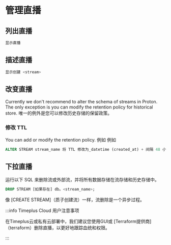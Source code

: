 # 管理直播

## 列出直播

```sql
显示直播
```

## 描述直播

```sql
显示创建 <stream>
```

## 改变直播

Currently we don't recommend to alter the schema of streams in Proton. The only exception is you can modify the retention policy for historical store. 唯一的例外是您可以修改历史存储的保留政策。

### 修改 TTL

You can add or modify the retention policy. 例如 例如

```sql
ALTER STREAM stream_name 将 TTL 修改为_datetime (created_at) + 间隔 48 小时
```

## 下拉直播

运行以下 SQL 来删除流或外部流，并将所有数据存储在流存储和历史存储中。

```sql
DROP STREAM [如果存在] db。<stream_name>;
```

像 [CREATE STREAM]（质子创建流）一样，流删除是一个异步过程。

:::info Timeplus Cloud 用户注意事项

在Timeplus云或私有云部署中，我们建议您使用GUI或 [Terraform提供商]（terraform）删除直播，以更好地跟踪血统和权限。

:::

